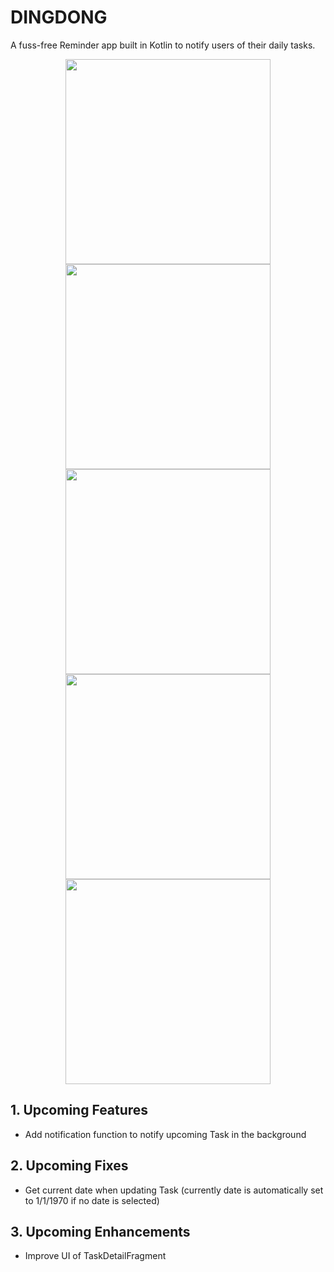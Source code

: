 # DINGDONG

A fuss-free Reminder app built in Kotlin to notify users of their daily tasks.

<p float="left" align="center">
  <img src="https://user-images.githubusercontent.com/26968011/183873108-5950ea89-251a-4397-8fbc-ae843b934a5b.png" width="328">
  <img src="https://user-images.githubusercontent.com/26968011/183894753-683d5d96-1c2c-4518-aa37-f21b439cec3c.png" width="328">
  <img src="https://user-images.githubusercontent.com/26968011/183894736-af7fdabe-8219-4e7d-b569-5e72b4f5dc21.png" width="328">
  <img src="https://user-images.githubusercontent.com/26968011/183894745-b7105397-4fe1-4b38-9249-87a2ae6c8ceb.png" width="328">
  <img src="https://user-images.githubusercontent.com/26968011/183894725-30249ebd-1074-4b20-899f-dc6c82e744e5.png" width="328">
</p>

## 1. Upcoming Features
- Add notification function to notify upcoming Task in the background

## 2. Upcoming Fixes
- Get current date when updating Task (currently date is automatically set to 1/1/1970 if no date is selected)

## 3. Upcoming Enhancements
- Improve UI of TaskDetailFragment
